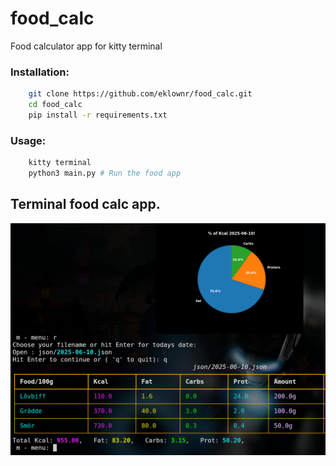 # food_calc
Food calculator app for kitty terminal

### Installation:
```bash
    git clone https://github.com/eklownr/food_calc.git
    cd food_calc
    pip install -r requirements.txt
```

### Usage:
```bash
    kitty terminal
    python3 main.py # Run the food app
```

## Terminal food calc app.
![Food calc app](images/food_calc.png "Food calc app")